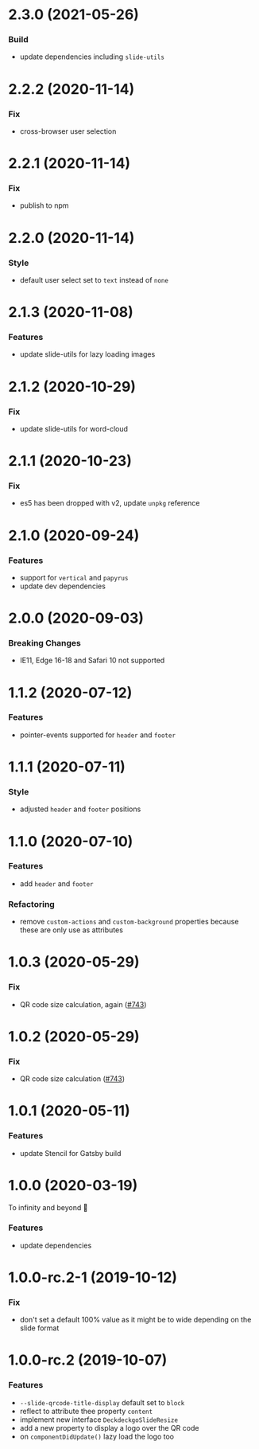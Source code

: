 # 2.3.0 (2021-05-26)

### Build

- update dependencies including `slide-utils`

# 2.2.2 (2020-11-14)

### Fix

- cross-browser user selection

# 2.2.1 (2020-11-14)

### Fix

- publish to npm

# 2.2.0 (2020-11-14)

### Style

- default user select set to `text` instead of `none`

# 2.1.3 (2020-11-08)

### Features

- update slide-utils for lazy loading images

# 2.1.2 (2020-10-29)

### Fix

- update slide-utils for word-cloud

# 2.1.1 (2020-10-23)

### Fix

- es5 has been dropped with v2, update `unpkg` reference

# 2.1.0 (2020-09-24)

### Features

- support for `vertical` and `papyrus`
- update dev dependencies

# 2.0.0 (2020-09-03)

### Breaking Changes

- IE11, Edge 16-18 and Safari 10 not supported

# 1.1.2 (2020-07-12)

### Features

- pointer-events supported for `header` and `footer`

# 1.1.1 (2020-07-11)

### Style

- adjusted `header` and `footer` positions

# 1.1.0 (2020-07-10)

### Features

- add `header` and `footer`

### Refactoring

- remove `custom-actions` and `custom-background` properties because these are only use as attributes

# 1.0.3 (2020-05-29)

### Fix

- QR code size calculation, again ([#743](https://github.com/deckgo/deckdeckgo/issues/743))

# 1.0.2 (2020-05-29)

### Fix

- QR code size calculation ([#743](https://github.com/deckgo/deckdeckgo/issues/743))

# 1.0.1 (2020-05-11)

### Features

- update Stencil for Gatsby build

# 1.0.0 (2020-03-19)

To infinity and beyond 🚀

### Features

- update dependencies

# 1.0.0-rc.2-1 (2019-10-12)

### Fix

- don't set a default 100% value as it might be to wide depending on the slide format

# 1.0.0-rc.2 (2019-10-07)

### Features

- `--slide-qrcode-title-display` default set to `block`
- reflect to attribute thee property `content`
- implement new interface `DeckdeckgoSlideResize`
- add a new property to display a logo over the QR code
- on `componentDidUpdate()` lazy load the logo too

